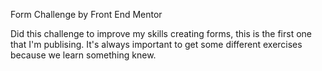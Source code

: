 Form Challenge by Front End Mentor

Did this challenge to improve my skills creating forms, this is the first one that I'm publising.
It's always important to get some different exercises because we learn something knew.


